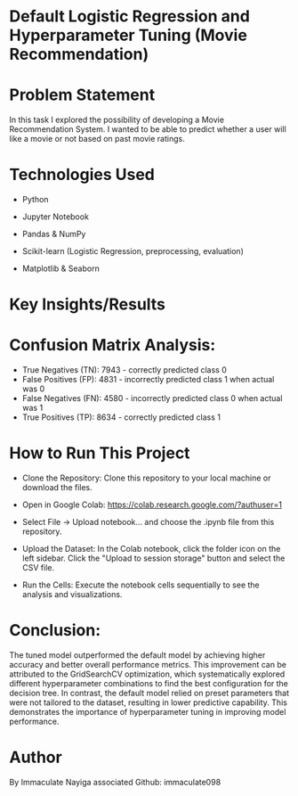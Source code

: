 # Default Logistic Regression and Hyperparameter Tuning (Movie Recommendation)

# Problem Statement

In this task I explored the possibility of developing a Movie Recommendation System. I wanted to be able to predict whether a user will like a movie or not based on past movie ratings.

# Technologies Used

- Python

- Jupyter Notebook

- Pandas & NumPy

- Scikit-learn (Logistic Regression, preprocessing, evaluation)

- Matplotlib & Seaborn

# Key Insights/Results

# Confusion Matrix Analysis:

- True Negatives (TN): 7943 - correctly predicted class 0
- False Positives (FP): 4831 - incorrectly predicted class 1 when actual was 0
- False Negatives (FN): 4580 - incorrectly predicted class 0 when actual was 1
- True Positives (TP): 8634 - correctly predicted class 1

# How to Run This Project

- Clone the Repository: Clone this repository to your local machine or download the files.

- Open in Google Colab: https://colab.research.google.com/?authuser=1

- Select File -> Upload notebook... and choose the .ipynb file from this repository.

- Upload the Dataset: In the Colab notebook, click the folder icon on the left sidebar. Click the "Upload to session storage" button and select the CSV file.

- Run the Cells: Execute the notebook cells sequentially to see the analysis and visualizations.

# Conclusion:

The tuned model outperformed the default model by achieving higher accuracy and better overall performance metrics. This improvement can be attributed to the GridSearchCV optimization, which systematically explored different hyperparameter combinations to find the best configuration for the decision tree. In contrast, the default model relied on preset parameters that were not tailored to the dataset, resulting in lower predictive capability. This demonstrates the importance of hyperparameter tuning in improving model performance.

# Author 

By Immaculate Nayiga associated Github: immaculate098



